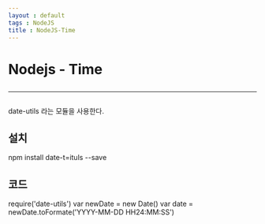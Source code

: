```yaml
---
layout : default
tags : NodeJS
title : NodeJS-Time
---
```


# Nodejs - Time <hr>

date-utils 라는 모듈을 사용한다.

## 설치

npm install date-t=ituls --save

## 코드

require('date-utils')
var newDate = new Date()
var date = newDate.toFormate('YYYY-MM-DD HH24:MM:SS')
